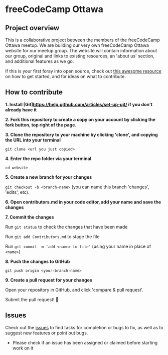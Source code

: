 # freeCodeCamp Ottawa

## Project overview
This is a collaborative project between the members of the freeCodeCamp Ottawa meetup. We are building our very own freeCodeCamp Ottawa website for our meetup group. The website will contain information about our group, original and links to existing resources, an 'about us' section, and additional features as we go.

If this is your first foray into open source, check out [this awesome resource](https://opensource.guide/how-to-contribute/#how-to-submit-a-contribution) on how to get started, and for ideas on what to contribute.

## How to contribute
**1. Install [Git]https://help.github.com/articles/set-up-git/ if you don't already have it**

**2. Fork this repository to create a copy on your account by clicking the fork button, top right of the page.**  

**3. Clone the repository to your machine by clicking 'clone', and copying the URL into your terminal**

`git clone <url you just copied>`

**4. Enter the repo folder via your terminal** 

`cd website`

**5. Create a new branch for your changes**

`git checkout -b <branch-name>` (you can name this branch 'changes', 'edits', etc).

**6. Open contributors.md in your code editor, add your name and save the changes**

**7. Commit the changes**

 Run `git status` to check the changes that have been made
 
 Run `git add Contributors.md` to stage the file
 
 Run `git commit -m 'add <name> to file'`  (using your name in place of `<name>`)
  
**8. Push the changes to GitHub**

`git push origin <your-branch-name>`

**9. Create a pull request for your changes**

 Open your repository in GitHub, and click 'compare & pull request'. 
 
 Submit the pull request! 🎉

## Issues
Check out the [issues](https://github.com/fccOttawa/website/issues) to find tasks for completion or bugs to fix, as well as to suggest new features or point out bugs. 
* Please check if an issue has been assigned or claimed before starting work on it 
